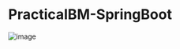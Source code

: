 # PracticaIBM-SpringBoot
![image](https://user-images.githubusercontent.com/73530803/172045128-da99daa2-db32-41b7-8a96-ed7e64f65c92.png)
